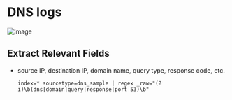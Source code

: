 # DNS logs

![image](https://github.com/user-attachments/assets/771b96c1-4a58-456a-ba69-325f716e6f6f)

## Extract Relevant Fields

* source IP, destination IP, domain name, query type, response code, etc.


      index=* sourcetype=dns_sample | regex _raw="(?i)\b(dns|domain|query|response|port 53)\b"

